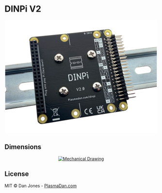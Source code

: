 # DINPi V2

<p align="center">
    <a href="https://plasmadan.com/dinpi?utm_source=github&utm_medium=banner" target="_blank" rel="nofollow">
        <img alt="DINPi V2" src="/img/dinpi-v2.jpg" width="500">
    </a>
</p>

## Dimensions

<p align="center">
    <a href="https://raw.githubusercontent.com/plasmadancom/DINPi-V2/main/img/dinpi-v2-v1.0-dimensions.svg">
        <img alt="Mechanical Drawing" src="/img/dinpi-v2-v1.0-dimensions.svg" width="600">
    </a>
</p>

## License

MIT © Dan Jones - [PlasmaDan.com](https://plasmadan.com)
